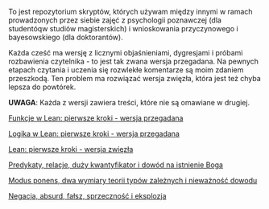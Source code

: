 To jest repozytorium skryptów, których używam między innymi w ramach prowadzonych przez siebie zajęć
z psychologii poznawczej (dla studentóqw studiów magisterskich) i wnioskowania przyczynowego i
bayesowskiego (dla doktorantów).

Każda cześć ma wersję z licznymi objaśnieniami, dygresjami i próbami rozbawienia czytelnika - to
jest tak zwana wersja przegadana. Na pewnych etapach czytania i uczenia się rozwlekłe komentarze są
moim zdaniem przeszkodą. Ten problem ma rozwiązać wersja zwięzła, która jest też chyba lepsza do
powtórek.

**UWAGA**: Każda z wersji zawiera treści, które nie są omawiane w drugiej.

[Funkcje w Lean: pierwsze kroki - wersja przegadana](./Lean_dla_psychologow_1.md)

[Logika w Lean: pierwsze kroki - wersja przegadana](./Lean_dla_psychologow_2.md)

[Lean: pierwsze kroki - wersja zwięzła](./Lean_dla_psychologow_1z.md)

[Predykaty, relacje, duży kwantyfikator i dowód na istnienie Boga](./Matematyka_dla_psychologow_1.md)

[Modus ponens, dwa wymiary teorii typów zależnych i nieważność dowodu](./Matematyka_dla_psychologow_2.md)

[Negacja, absurd, fałsz, sprzeczność i eksplozja](./Matematyka_dla_psychologow_3.md)
